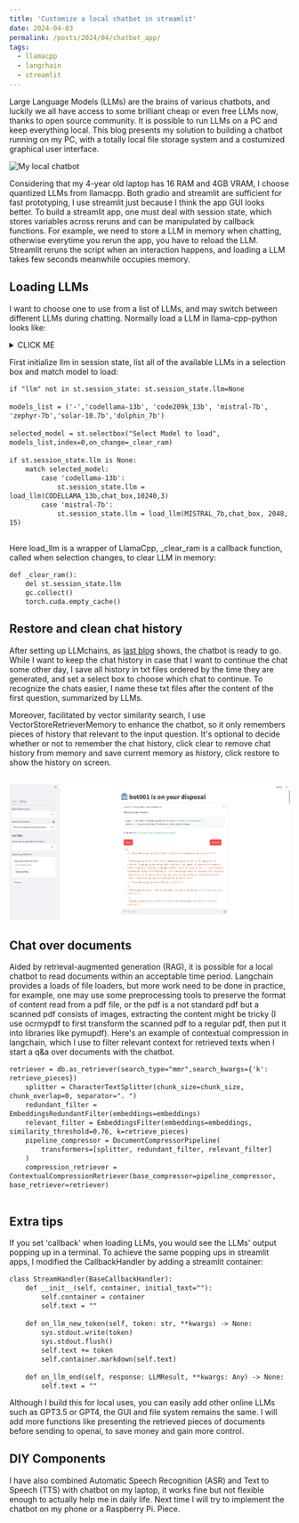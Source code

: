 ```yaml
---
title: 'Customize a local chatbot in streamlit'
date: 2024-04-03
permalink: /posts/2024/04/chatbot_app/
tags:
  - llamacpp
  - langchain
  - streamlit
---
```


Large Language Models (LLMs) are the brains of various chatbots, and luckily we all have access to some brilliant cheap or even free LLMs now, thanks to open source community. It is possible to run LLMs on a PC and keep everything local. This blog presents my solution to building a chatbot running on my PC, with a totally local file storage system and a costumized graphical user interface.

![My local chatbot](/images/img/chatbot/chatbot.gif)


Considering that my 4-year old laptop has 16 RAM and 4GB VRAM, I choose quantized LLMs from llamacpp. Both gradio and streamlit are sufficient for fast prototyping, I use streamlit just because I think the app GUI looks better. To build a streamlit app, one must deal with session state, which stores variables across reruns and  can be manipulated by callback functions. For example, we need to store a LLM in memory when chatting, otherwise everytime you rerun the app, you have to reload the LLM. Streamlit reruns the script when an interaction happens, and loading a LLM takes few seconds meanwhile occupies memory. <br>

Loading LLMs
------
I want to choose one to use from a list of LLMs, and may switch between different LLMs during chatting. Normally load a LLM in llama-cpp-python looks like:

<details><summary>CLICK ME</summary>

<pre><code class="python">llm = LlamaCpp(model_path=llm_path, 
             n_threads=n_threads,
             max_tokens=1024, 
             n_ctx=n_ctx, 
             n_batch=256, 
             n_gpu_layers=n_gpu, # if offload GPU
             callback_manager=CallbackManager)
</code></pre>
</details>

First initialize llm in session state, list all of the available LLMs in a selection box and match model to load:

<pre><code class="python">if "llm" not in st.session_state: st.session_state.llm=None

models_list = ('-','codellama-13b', 'code209k_13b', 'mistral-7b', 'zephyr-7b','solar-10.7b','dolphin_7b')

selected_model = st.selectbox("Select Model to load", models_list,index=0,on_change=_clear_ram)

if st.session_state.llm is None:     
    match selected_model:
        case 'codellama-13b':
            st.session_state.llm = load_llm(CODELLAMA_13b,chat_box,10240,3) 
        case 'mistral-7b':
            st.session_state.llm = load_llm(MISTRAL_7b,chat_box, 2048, 15) 

</code></pre>

Here load_llm is a wrapper of LlamaCpp, _clear_ram is a callback function, called when selection changes, to clear LLM in memory:

<pre><code class="python">def _clear_ram():       
    del st.session_state.llm
    gc.collect()
    torch.cuda.empty_cache()
</code></pre>

Restore and clean chat history
------

After setting up LLMchains, as [last blog](https://tengma137.github.io/posts/2023/04/chatbot/) shows, the chatbot is ready to go. While I want to keep the chat history in case that I want to continue the chat some other day, I save all history in txt files ordered by the time they are generated, and set a select box to choose which chat to continue. To recognize the chats easier, I name these txt files after the content of the first question, summarized by LLMs. 

Moreover, facilitated by vector similarity search, I use VectorStoreRetrieverMemory to enhance the chatbot, so it only remembers pieces of history that relevant to the input question. It's optional to decide whether or not to remember the chat history, click clear to remove chat history from memory and save current memory as history, click restore to show the history on screen.

<br>
<img src='/images/img/chatbot/rag.png' alt="rag">
<br>

Chat over documents
------

Aided by retrieval-augmented generation (RAG), it is possible for a local chatbot to read documents within an acceptable time period. Langchain provides a loads of file loaders, but more work need to be done in practice, for example, one may use some preprocessing tools to preserve the format of content read from a pdf file, or the pdf is a not standard pdf but a scanned pdf consists of images, extracting the content might be tricky (I use ocrmypdf to first transform the scanned pdf to a regular pdf, then put it into libraries like pymupdf). Here's an example of contextual compression in langchain, which I use to filter relevant context for retrieved texts when I start a q&a over documents with the chatbot.

<pre><code class="python">retriever = db.as_retriever(search_type="mmr",search_kwargs={'k': retrieve_pieces})
    splitter = CharacterTextSplitter(chunk_size=chunk_size, chunk_overlap=0, separator=". ")
    redundant_filter = EmbeddingsRedundantFilter(embeddings=embeddings)
    relevant_filter = EmbeddingsFilter(embeddings=embeddings, similarity_threshold=0.76, k=retrieve_pieces) 
    pipeline_compressor = DocumentCompressorPipeline(
        transformers=[splitter, redundant_filter, relevant_filter]
    )
    compression_retriever = ContextualCompressionRetriever(base_compressor=pipeline_compressor, base_retriever=retriever)
    
</code></pre>

Extra tips
------

If you set 'callback' when loading LLMs, you would see the LLMs' output popping up in a terminal. To achieve the same popping ups in streamlit apps, I modified the CallbackHandler by adding a streamlit container:
<pre><code class="python">class StreamHandler(BaseCallbackHandler):
    def __init__(self, container, initial_text=""):
        self.container = container
        self.text = ""

    def on_llm_new_token(self, token: str, **kwargs) -> None:
        sys.stdout.write(token)
        sys.stdout.flush()
        self.text += token           
        self.container.markdown(self.text)

    def on_llm_end(self, response: LLMResult, **kwargs: Any) -> None:
        self.text = ""
</code></pre>

Although I build this for local uses, you can easily add other online LLMs such as GPT3.5 or GPT4, the GUI and file system remains the same. I will add more functions like presenting the retrieved pieces of documents before sending to openai, to save money and gain more control.

DIY Components
------
I have also combined Automatic Speech Recognition (ASR) and Text to Speech (TTS) with chatbot on my laptop, it works fine but not flexible enough to actually help me in daily life. Next time I will try to implement the chatbot on my phone or a Raspberry Pi. Piece.